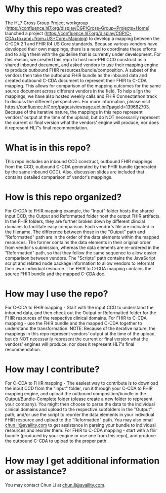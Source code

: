 # Why this repo was created?
The HL7 Cross Group Project workgroup (https://confluence.hl7.org/display/CGP/Cross-Group+Projects+Home) launched a project (https://confluence.hl7.org/display/CGP/C-CDA+to+and+from+US+Core+Mapping) to develop a mapping between the C-CDA 2.1 and FHIR R4 US Core standards. Because various vendors have developed their own mappings, there is a need to coordinate these efforts and to align them with the guideline that is currently under development. For this reason, we created this repo to host non-PHI CCD construct as a shared inbound document, and asked vendors to use their mapping engine to produce outbound FHIR resources/bundle/composition. A subset of the vendors then take the outbound FHIR bundle as the inbound data and created outbound C-CDA document to represent their FHIR to C-CDA mapping. 
This allows for comparison of the mapping outcomes for the same source document across different vendors in the field. To help align the mappings, we have also hosted weekly calls and FHIR Connectathon track to discuss the different perspectives. For more information, please visit https://confluence.hl7.org/pages/viewpage.action?pageId=139662703.
Because of the iterative nature, the mappings in this repo represent vendors' output at the time of the upload, but do NOT necessarily represent the current or final version what the vendors' engine will produce, nor does it represent HL7's final recommendation. 

# What is in this repo?
This repo includes an inbound CCD construct, outbound FHIR mappings from the CCD; outbound C-CDA generated by the FHIR bundle (generated by the same inbound CCD). Also, discussion slides are included that contains detailed comparison of vendor's mappings.

# How is this repo organized?
For C-CDA to FHIR mapping example, the "Input" folder hosts the shared input CCD, the Output and Reformatted folder host the output FHIR artifacts. In the FHIR folders, they are further broken down by different clincial domains to facilitate easy comparison. Each vendor's file are indicated in the filename. The difference between those in the "Output" path and "Reformatted" path are in the order of the data elements within the mapped resources. The former contains the data elements in their original order from vendor's submission, whereas the data elements are re-ordered in the "Reformatted" path, so that they follow the same sequence to allow easier comparison between vendors. The "Scripts" path contains the JavaScript script and related node package information to allow vendors to reformat their own individual resource.
The FHIR to C-CDA mapping contains the source FHIR bundle and the mapped C-CDA doc.

# How may I use the repo?
For C-CDA to FHIR mapping - Start with the input CCD to understand the inbound data, and then check out the Output or Reformatted folder for the FHIR resources of the respective clinical domains. 
For FHIR to C-CDA mapping - use the FHIR bundle and the mapped C-CDA together to understand the transformation.
NOTE: Because of the iterative nature, the mappings in this repo represent vendors' output at the time of the upload, but do NOT necessarily represent the current or final version what the vendors' engines will produce, nor does it represent HL7's final recommendation. 

# How may I contribute?
For C-CDA to FHIR mapping - The easiest way to contribute is to download the input CCD from the "Input" folder, run it through your C-CDA to FHIR mapping engine, and upload the outbound composition/bundle in the Output/Bundle-Complete folder (please create a new folder to represent your company). 
You might then choose to parse the data to the individual clinical domains and upload to the respective subfolders in the "Output" path, and/or use the script to reorder the data elements in your individual FHIR resource and upload to the "Reformatted" path. You may also email chun.li@availity.com to get assistance in parsing your bundle to individual resources and reorder them.
For FHIR to C-CDA mapping - start with a fhir bundle (produced by your engine or use one from this repo), and produce the outbound C-CDA to upload to the proper path. 

# How may I get additional information or assistance?
You may contact Chun Li at chun.li@availity.com. 

